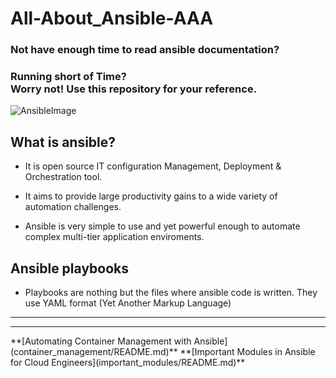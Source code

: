 # All-About_Ansible-AAA

### Not have enough time to read ansible documentation? <br>
### Running short of Time? <br>  Worry not! Use this repository for your reference.  

![AnsibleImage](https://blog.knoldus.com/wp-content/uploads/2017/10/ansible_logo.png)

## What is ansible?

* It is open source IT configuration Management, Deployment & Orchestration tool.

* It aims to provide large productivity gains to a wide variety of automation challenges.

* Ansible is very simple to use and yet powerful enough to automate complex multi-tier application enviroments. 

## Ansible playbooks

* Playbooks are nothing but the files where ansible code is written. They use YAML format (Yet Another Markup Language)

<hr> <hr>
**[Automating Container Management with Ansible](container_management/README.md)**
**[Important Modules in Ansible for Cloud Engineers](important_modules/README.md)**
